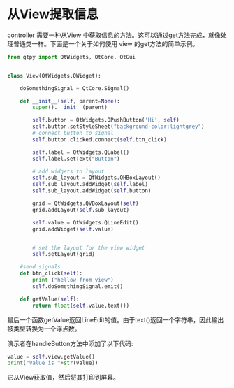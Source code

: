 # 从View提取信息

controller 需要一种从View 中获取信息的方法。这可以通过get方法完成，就像处理普通类一样。下面是一个关于如何使用 view 的get方法的简单示例。

```python
from qtpy import QtWidgets, QtCore, QtGui


class View(QtWidgets.QWidget):

    doSomethingSignal = QtCore.Signal()

    def __init__(self, parent=None):
        super().__init__(parent)

        self.button = QtWidgets.QPushButton('Hi', self)
        self.button.setStyleSheet("background-color:lightgrey")
        # connect button to signal
        self.button.clicked.connect(self.btn_click)

        self.label = QtWidgets.QLabel()
        self.label.setText("Button")

        # add widgets to layout
        self.sub_layout = QtWidgets.QHBoxLayout()
        self.sub_layout.addWidget(self.label)
        self.sub_layout.addWidget(self.button)

        grid = QtWidgets.QVBoxLayout(self)
        grid.addLayout(self.sub_layout)

        self.value = QtWidgets.QLineEdit()
        grid.addWidget(self.value)


        # set the layout for the view widget
        self.setLayout(grid)

    #send signals
    def btn_click(self):
        print ("hellow from view")
        self.doSomethingSignal.emit()

    def getValue(self):
        return float(self.value.text())
```

最后一个函数getValue返回LineEdit的值。由于text()返回一个字符串，因此输出被类型转换为一个浮点数。

演示者在handleButton方法中添加了以下代码:

```python
value = self.view.getValue()
print("Value is "+str(value))
```

它从View获取值，然后将其打印到屏幕。
